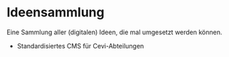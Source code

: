 # Ideensammlung
Eine Sammlung aller (digitalen) Ideen, die mal umgesetzt werden können.


- Standardisiertes CMS für Cevi-Abteilungen
